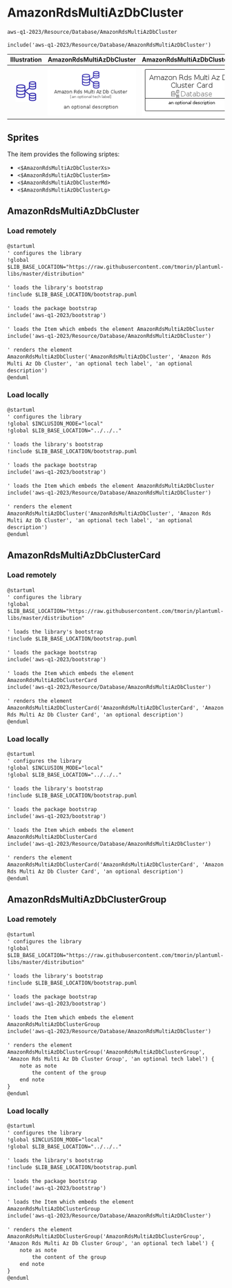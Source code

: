 # AmazonRdsMultiAzDbCluster


```text
aws-q1-2023/Resource/Database/AmazonRdsMultiAzDbCluster
```

```text
include('aws-q1-2023/Resource/Database/AmazonRdsMultiAzDbCluster')
```



| Illustration | AmazonRdsMultiAzDbCluster | AmazonRdsMultiAzDbClusterCard | AmazonRdsMultiAzDbClusterGroup |
| :---: | :---: | :---: | :---: |
| ![illustration for Illustration](../../../aws-q1-2023/Resource/Database/AmazonRdsMultiAzDbCluster.png) | ![illustration for AmazonRdsMultiAzDbCluster](../../../aws-q1-2023/Resource/Database/AmazonRdsMultiAzDbCluster.Local.png) | ![illustration for AmazonRdsMultiAzDbClusterCard](../../../aws-q1-2023/Resource/Database/AmazonRdsMultiAzDbClusterCard.Local.png) | ![illustration for AmazonRdsMultiAzDbClusterGroup](../../../aws-q1-2023/Resource/Database/AmazonRdsMultiAzDbClusterGroup.Local.png) |



## Sprites
The item provides the following sriptes:

- `<$AmazonRdsMultiAzDbClusterXs>`
- `<$AmazonRdsMultiAzDbClusterSm>`
- `<$AmazonRdsMultiAzDbClusterMd>`
- `<$AmazonRdsMultiAzDbClusterLg>`





## AmazonRdsMultiAzDbCluster

### Load remotely
```plantuml
@startuml
' configures the library
!global $LIB_BASE_LOCATION="https://raw.githubusercontent.com/tmorin/plantuml-libs/master/distribution"

' loads the library's bootstrap
!include $LIB_BASE_LOCATION/bootstrap.puml

' loads the package bootstrap
include('aws-q1-2023/bootstrap')

' loads the Item which embeds the element AmazonRdsMultiAzDbCluster
include('aws-q1-2023/Resource/Database/AmazonRdsMultiAzDbCluster')

' renders the element
AmazonRdsMultiAzDbCluster('AmazonRdsMultiAzDbCluster', 'Amazon Rds Multi Az Db Cluster', 'an optional tech label', 'an optional description')
@enduml
```

### Load locally
```plantuml
@startuml
' configures the library
!global $INCLUSION_MODE="local"
!global $LIB_BASE_LOCATION="../../.."

' loads the library's bootstrap
!include $LIB_BASE_LOCATION/bootstrap.puml

' loads the package bootstrap
include('aws-q1-2023/bootstrap')

' loads the Item which embeds the element AmazonRdsMultiAzDbCluster
include('aws-q1-2023/Resource/Database/AmazonRdsMultiAzDbCluster')

' renders the element
AmazonRdsMultiAzDbCluster('AmazonRdsMultiAzDbCluster', 'Amazon Rds Multi Az Db Cluster', 'an optional tech label', 'an optional description')
@enduml
```

## AmazonRdsMultiAzDbClusterCard

### Load remotely
```plantuml
@startuml
' configures the library
!global $LIB_BASE_LOCATION="https://raw.githubusercontent.com/tmorin/plantuml-libs/master/distribution"

' loads the library's bootstrap
!include $LIB_BASE_LOCATION/bootstrap.puml

' loads the package bootstrap
include('aws-q1-2023/bootstrap')

' loads the Item which embeds the element AmazonRdsMultiAzDbClusterCard
include('aws-q1-2023/Resource/Database/AmazonRdsMultiAzDbCluster')

' renders the element
AmazonRdsMultiAzDbClusterCard('AmazonRdsMultiAzDbClusterCard', 'Amazon Rds Multi Az Db Cluster Card', 'an optional description')
@enduml
```

### Load locally
```plantuml
@startuml
' configures the library
!global $INCLUSION_MODE="local"
!global $LIB_BASE_LOCATION="../../.."

' loads the library's bootstrap
!include $LIB_BASE_LOCATION/bootstrap.puml

' loads the package bootstrap
include('aws-q1-2023/bootstrap')

' loads the Item which embeds the element AmazonRdsMultiAzDbClusterCard
include('aws-q1-2023/Resource/Database/AmazonRdsMultiAzDbCluster')

' renders the element
AmazonRdsMultiAzDbClusterCard('AmazonRdsMultiAzDbClusterCard', 'Amazon Rds Multi Az Db Cluster Card', 'an optional description')
@enduml
```

## AmazonRdsMultiAzDbClusterGroup

### Load remotely
```plantuml
@startuml
' configures the library
!global $LIB_BASE_LOCATION="https://raw.githubusercontent.com/tmorin/plantuml-libs/master/distribution"

' loads the library's bootstrap
!include $LIB_BASE_LOCATION/bootstrap.puml

' loads the package bootstrap
include('aws-q1-2023/bootstrap')

' loads the Item which embeds the element AmazonRdsMultiAzDbClusterGroup
include('aws-q1-2023/Resource/Database/AmazonRdsMultiAzDbCluster')

' renders the element
AmazonRdsMultiAzDbClusterGroup('AmazonRdsMultiAzDbClusterGroup', 'Amazon Rds Multi Az Db Cluster Group', 'an optional tech label') {
    note as note
        the content of the group
    end note
}
@enduml
```

### Load locally
```plantuml
@startuml
' configures the library
!global $INCLUSION_MODE="local"
!global $LIB_BASE_LOCATION="../../.."

' loads the library's bootstrap
!include $LIB_BASE_LOCATION/bootstrap.puml

' loads the package bootstrap
include('aws-q1-2023/bootstrap')

' loads the Item which embeds the element AmazonRdsMultiAzDbClusterGroup
include('aws-q1-2023/Resource/Database/AmazonRdsMultiAzDbCluster')

' renders the element
AmazonRdsMultiAzDbClusterGroup('AmazonRdsMultiAzDbClusterGroup', 'Amazon Rds Multi Az Db Cluster Group', 'an optional tech label') {
    note as note
        the content of the group
    end note
}
@enduml
```

